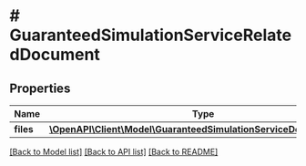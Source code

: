# # GuaranteedSimulationServiceRelatedDocument

## Properties

Name | Type | Description | Notes
------------ | ------------- | ------------- | -------------
**files** | [**\OpenAPI\Client\Model\GuaranteedSimulationServiceDocumentFile[]**](GuaranteedSimulationServiceDocumentFile.md) |  | [optional]

[[Back to Model list]](../../README.md#models) [[Back to API list]](../../README.md#endpoints) [[Back to README]](../../README.md)
